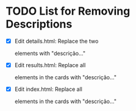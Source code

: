 # TODO List for Removing Descriptions

- [x] Edit details.html: Replace the two <p class="card-description"> elements with "descrição..."
- [x] Edit results.html: Replace all <p class="card-description"> elements in the cards with "descrição..."
- [x] Edit index.html: Replace all <p class="card-description"> elements in the cards with "descrição..."
